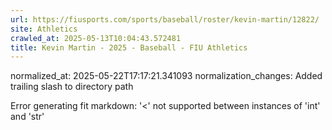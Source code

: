 ```yaml
---
url: https://fiusports.com/sports/baseball/roster/kevin-martin/12822/
site: Athletics
crawled_at: 2025-05-13T10:04:43.572481
title: Kevin Martin - 2025 - Baseball - FIU Athletics
---
```

normalized_at: 2025-05-22T17:17:21.341093
normalization_changes: Added trailing slash to directory path

Error generating fit markdown: '<' not supported between instances of 'int' and 'str'